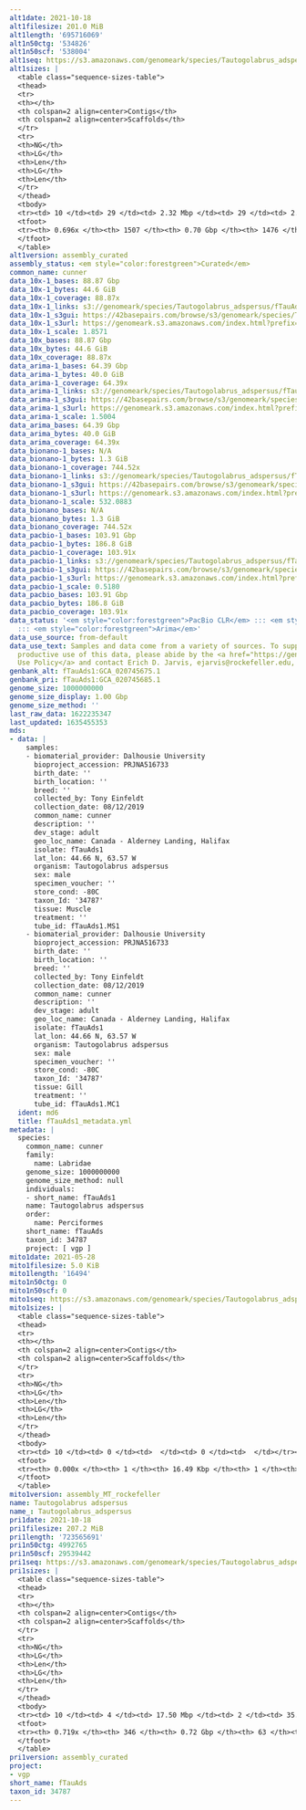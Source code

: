 ```yaml
---
alt1date: 2021-10-18
alt1filesize: 201.0 MiB
alt1length: '695716069'
alt1n50ctg: '534826'
alt1n50scf: '538004'
alt1seq: https://s3.amazonaws.com/genomeark/species/Tautogolabrus_adspersus/fTauAds1/assembly_curated/fTauAds1.alt.cur.20211018.fasta.gz
alt1sizes: |
  <table class="sequence-sizes-table">
  <thead>
  <tr>
  <th></th>
  <th colspan=2 align=center>Contigs</th>
  <th colspan=2 align=center>Scaffolds</th>
  </tr>
  <tr>
  <th>NG</th>
  <th>LG</th>
  <th>Len</th>
  <th>LG</th>
  <th>Len</th>
  </tr>
  </thead>
  <tbody>
  <tr><td> 10 </td><td> 29 </td><td> 2.32 Mbp </td><td> 29 </td><td> 2.32 Mbp </td></tr><tr><td> 20 </td><td> 85 </td><td> 1.49 Mbp </td><td> 85 </td><td> 1.49 Mbp </td></tr><tr><td> 30 </td><td> 162 </td><td> 1.14 Mbp </td><td> 162 </td><td> 1.14 Mbp </td></tr><tr><td> 40 </td><td> 264 </td><td> 0.83 Mbp </td><td> 264 </td><td> 0.83 Mbp </td></tr><tr style="background-color:#cccccc;"><td> 50 </td><td> 413 </td><td> 0.53 Mbp </td><td> 413 </td><td> 0.54 Mbp </td></tr><tr><td> 60 </td><td> 668 </td><td> 269.57 Kbp </td><td> 667 </td><td> 274.92 Kbp </td></tr><tr><td> 70 </td><td> 0 </td><td>  </td><td> 0 </td><td>  </td></tr><tr><td> 80 </td><td> 0 </td><td>  </td><td> 0 </td><td>  </td></tr><tr><td> 90 </td><td> 0 </td><td>  </td><td> 0 </td><td>  </td></tr><tr><td> 100 </td><td> 0 </td><td>  </td><td> 0 </td><td>  </td></tr></tbody>
  <tfoot>
  <tr><th> 0.696x </th><th> 1507 </th><th> 0.70 Gbp </th><th> 1476 </th><th> 0.70 Gbp </th></tr>
  </tfoot>
  </table>
alt1version: assembly_curated
assembly_status: <em style="color:forestgreen">Curated</em>
common_name: cunner
data_10x-1_bases: 88.87 Gbp
data_10x-1_bytes: 44.6 GiB
data_10x-1_coverage: 88.87x
data_10x-1_links: s3://genomeark/species/Tautogolabrus_adspersus/fTauAds1/genomic_data/10x/<br>
data_10x-1_s3gui: https://42basepairs.com/browse/s3/genomeark/species/Tautogolabrus_adspersus/fTauAds1/genomic_data/10x/
data_10x-1_s3url: https://genomeark.s3.amazonaws.com/index.html?prefix=species/Tautogolabrus_adspersus/fTauAds1/genomic_data/10x/
data_10x-1_scale: 1.8571
data_10x_bases: 88.87 Gbp
data_10x_bytes: 44.6 GiB
data_10x_coverage: 88.87x
data_arima-1_bases: 64.39 Gbp
data_arima-1_bytes: 40.0 GiB
data_arima-1_coverage: 64.39x
data_arima-1_links: s3://genomeark/species/Tautogolabrus_adspersus/fTauAds1/genomic_data/arima/<br>
data_arima-1_s3gui: https://42basepairs.com/browse/s3/genomeark/species/Tautogolabrus_adspersus/fTauAds1/genomic_data/arima/
data_arima-1_s3url: https://genomeark.s3.amazonaws.com/index.html?prefix=species/Tautogolabrus_adspersus/fTauAds1/genomic_data/arima/
data_arima-1_scale: 1.5004
data_arima_bases: 64.39 Gbp
data_arima_bytes: 40.0 GiB
data_arima_coverage: 64.39x
data_bionano-1_bases: N/A
data_bionano-1_bytes: 1.3 GiB
data_bionano-1_coverage: 744.52x
data_bionano-1_links: s3://genomeark/species/Tautogolabrus_adspersus/fTauAds1/genomic_data/bionano/<br>
data_bionano-1_s3gui: https://42basepairs.com/browse/s3/genomeark/species/Tautogolabrus_adspersus/fTauAds1/genomic_data/bionano/
data_bionano-1_s3url: https://genomeark.s3.amazonaws.com/index.html?prefix=species/Tautogolabrus_adspersus/fTauAds1/genomic_data/bionano/
data_bionano-1_scale: 532.0883
data_bionano_bases: N/A
data_bionano_bytes: 1.3 GiB
data_bionano_coverage: 744.52x
data_pacbio-1_bases: 103.91 Gbp
data_pacbio-1_bytes: 186.8 GiB
data_pacbio-1_coverage: 103.91x
data_pacbio-1_links: s3://genomeark/species/Tautogolabrus_adspersus/fTauAds1/genomic_data/pacbio/<br>
data_pacbio-1_s3gui: https://42basepairs.com/browse/s3/genomeark/species/Tautogolabrus_adspersus/fTauAds1/genomic_data/pacbio/
data_pacbio-1_s3url: https://genomeark.s3.amazonaws.com/index.html?prefix=species/Tautogolabrus_adspersus/fTauAds1/genomic_data/pacbio/
data_pacbio-1_scale: 0.5180
data_pacbio_bases: 103.91 Gbp
data_pacbio_bytes: 186.8 GiB
data_pacbio_coverage: 103.91x
data_status: '<em style="color:forestgreen">PacBio CLR</em> ::: <em style="color:forestgreen">10x</em>
  ::: <em style="color:forestgreen">Arima</em>'
data_use_source: from-default
data_use_text: Samples and data come from a variety of sources. To support fair and
  productive use of this data, please abide by the <a href="https://genome10k.soe.ucsc.edu/data-use-policies/">Data
  Use Policy</a> and contact Erich D. Jarvis, ejarvis@rockefeller.edu, with any questions.
genbank_alt: fTauAds1:GCA_020745675.1
genbank_pri: fTauAds1:GCA_020745685.1
genome_size: 1000000000
genome_size_display: 1.00 Gbp
genome_size_method: ''
last_raw_data: 1622235347
last_updated: 1635455353
mds:
- data: |
    samples:
    - biomaterial_provider: Dalhousie University
      bioproject_accession: PRJNA516733
      birth_date: ''
      birth_location: ''
      breed: ''
      collected_by: Tony Einfeldt
      collection_date: 08/12/2019
      common_name: cunner
      description: ''
      dev_stage: adult
      geo_loc_name: Canada - Alderney Landing, Halifax
      isolate: fTauAds1
      lat_lon: 44.66 N, 63.57 W
      organism: Tautogolabrus adspersus
      sex: male
      specimen_voucher: ''
      store_cond: -80C
      taxon_Id: '34787'
      tissue: Muscle
      treatment: ''
      tube_id: fTauAds1.MS1
    - biomaterial_provider: Dalhousie University
      bioproject_accession: PRJNA516733
      birth_date: ''
      birth_location: ''
      breed: ''
      collected_by: Tony Einfeldt
      collection_date: 08/12/2019
      common_name: cunner
      description: ''
      dev_stage: adult
      geo_loc_name: Canada - Alderney Landing, Halifax
      isolate: fTauAds1
      lat_lon: 44.66 N, 63.57 W
      organism: Tautogolabrus adspersus
      sex: male
      specimen_voucher: ''
      store_cond: -80C
      taxon_Id: '34787'
      tissue: Gill
      treatment: ''
      tube_id: fTauAds1.MC1
  ident: md6
  title: fTauAds1_metadata.yml
metadata: |
  species:
    common_name: cunner
    family:
      name: Labridae
    genome_size: 1000000000
    genome_size_method: null
    individuals:
    - short_name: fTauAds1
    name: Tautogolabrus adspersus
    order:
      name: Perciformes
    short_name: fTauAds
    taxon_id: 34787
    project: [ vgp ]
mito1date: 2021-05-28
mito1filesize: 5.0 KiB
mito1length: '16494'
mito1n50ctg: 0
mito1n50scf: 0
mito1seq: https://s3.amazonaws.com/genomeark/species/Tautogolabrus_adspersus/fTauAds1/assembly_MT_rockefeller/fTauAds1.MT.20210528.fasta.gz
mito1sizes: |
  <table class="sequence-sizes-table">
  <thead>
  <tr>
  <th></th>
  <th colspan=2 align=center>Contigs</th>
  <th colspan=2 align=center>Scaffolds</th>
  </tr>
  <tr>
  <th>NG</th>
  <th>LG</th>
  <th>Len</th>
  <th>LG</th>
  <th>Len</th>
  </tr>
  </thead>
  <tbody>
  <tr><td> 10 </td><td> 0 </td><td>  </td><td> 0 </td><td>  </td></tr><tr><td> 20 </td><td> 0 </td><td>  </td><td> 0 </td><td>  </td></tr><tr><td> 30 </td><td> 0 </td><td>  </td><td> 0 </td><td>  </td></tr><tr><td> 40 </td><td> 0 </td><td>  </td><td> 0 </td><td>  </td></tr><tr style="background-color:#cccccc;"><td> 50 </td><td> 0 </td><td style="background-color:#ff8888;">  </td><td> 0 </td><td style="background-color:#ff8888;">  </td></tr><tr><td> 60 </td><td> 0 </td><td>  </td><td> 0 </td><td>  </td></tr><tr><td> 70 </td><td> 0 </td><td>  </td><td> 0 </td><td>  </td></tr><tr><td> 80 </td><td> 0 </td><td>  </td><td> 0 </td><td>  </td></tr><tr><td> 90 </td><td> 0 </td><td>  </td><td> 0 </td><td>  </td></tr><tr><td> 100 </td><td> 0 </td><td>  </td><td> 0 </td><td>  </td></tr></tbody>
  <tfoot>
  <tr><th> 0.000x </th><th> 1 </th><th> 16.49 Kbp </th><th> 1 </th><th> 16.49 Kbp </th></tr>
  </tfoot>
  </table>
mito1version: assembly_MT_rockefeller
name: Tautogolabrus adspersus
name_: Tautogolabrus_adspersus
pri1date: 2021-10-18
pri1filesize: 207.2 MiB
pri1length: '723565691'
pri1n50ctg: 4992765
pri1n50scf: 29539442
pri1seq: https://s3.amazonaws.com/genomeark/species/Tautogolabrus_adspersus/fTauAds1/assembly_curated/fTauAds1.pri.cur.20211018.fasta.gz
pri1sizes: |
  <table class="sequence-sizes-table">
  <thead>
  <tr>
  <th></th>
  <th colspan=2 align=center>Contigs</th>
  <th colspan=2 align=center>Scaffolds</th>
  </tr>
  <tr>
  <th>NG</th>
  <th>LG</th>
  <th>Len</th>
  <th>LG</th>
  <th>Len</th>
  </tr>
  </thead>
  <tbody>
  <tr><td> 10 </td><td> 4 </td><td> 17.50 Mbp </td><td> 2 </td><td> 35.76 Mbp </td></tr><tr><td> 20 </td><td> 11 </td><td> 12.35 Mbp </td><td> 5 </td><td> 34.03 Mbp </td></tr><tr><td> 30 </td><td> 20 </td><td> 10.06 Mbp </td><td> 8 </td><td> 32.54 Mbp </td></tr><tr><td> 40 </td><td> 32 </td><td> 7.37 Mbp </td><td> 11 </td><td> 31.65 Mbp </td></tr><tr style="background-color:#cccccc;"><td> 50 </td><td> 48 </td><td style="background-color:#88ff88;"> 4.99 Mbp </td><td> 15 </td><td style="background-color:#88ff88;"> 29.54 Mbp </td></tr><tr><td> 60 </td><td> 74 </td><td> 2.69 Mbp </td><td> 18 </td><td> 27.11 Mbp </td></tr><tr><td> 70 </td><td> 149 </td><td> 357.65 Kbp </td><td> 22 </td><td> 21.30 Mbp </td></tr><tr><td> 80 </td><td> 0 </td><td>  </td><td> 0 </td><td>  </td></tr><tr><td> 90 </td><td> 0 </td><td>  </td><td> 0 </td><td>  </td></tr><tr><td> 100 </td><td> 0 </td><td>  </td><td> 0 </td><td>  </td></tr></tbody>
  <tfoot>
  <tr><th> 0.719x </th><th> 346 </th><th> 0.72 Gbp </th><th> 63 </th><th> 0.72 Gbp </th></tr>
  </tfoot>
  </table>
pri1version: assembly_curated
project:
- vgp
short_name: fTauAds
taxon_id: 34787
---
```

